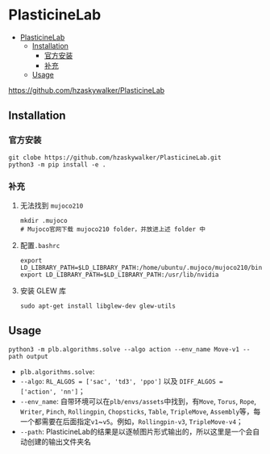# PlasticineLab

- [PlasticineLab](#plasticinelab)
  - [Installation](#installation)
    - [官方安装](#官方安装)
    - [补充](#补充)
  - [Usage](#usage)

https://github.com/hzaskywalker/PlasticineLab


## Installation 
### 官方安装

```
git clobe https://github.com/hzaskywalker/PlasticineLab.git
python3 -m pip install -e .
```

### 补充
1. 无法找到 `mujoco210`
   ```
   mkdir .mujoco
   # Mujoco官网下载 mujoco210 folder，并放进上述 folder 中
   ```
2. 配置`.bashrc`
   ```
   export LD_LIBRARY_PATH=$LD_LIBRARY_PATH:/home/ubuntu/.mujoco/mujoco210/bin
   export LD_LIBRARY_PATH=$LD_LIBRARY_PATH:/usr/lib/nvidia
   ```
3. 安装 GLEW 库
   ```
   sudo apt-get install libglew-dev glew-utils
   ```


## Usage

```
python3 -m plb.algorithms.solve --algo action --env_name Move-v1 --path output
```
- `plb.algorithms.solve`: 
- `--algo`: `RL_ALGOS = ['sac', 'td3', 'ppo']` 以及 `DIFF_ALGOS = ['action', 'nn']`；
- `--env_name`: 自带环境可以在`plb/envs/assets`中找到，有`Move`, `Torus`, `Rope`, `Writer`, `Pinch`, `Rollingpin`, `Chopsticks`, `Table`, `TripleMove`, `Assembly`等，每一个都需要在后面指定`v1`~`v5`。例如，`Rollingpin-v3`, `TripleMove-v4`；
- `--path`: PlasticineLab的结果是以逐帧图片形式输出的，所以这里是一个会自动创建的输出文件夹名